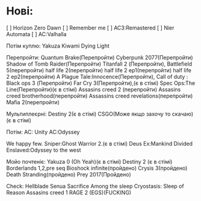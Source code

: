 # Нові:
[ ] Horizon Zero Dawn
[ ] Remember me
[ ] AC3:Remastered
[ ] Nier Automata
[ ] AC:Valhalla

Потім куплю:
Yakuza Kiwami
Dying Light

Перепройти:
Quantum Brake(Перепройти)
Cyberpunk 2077(Перепройти)
Shadow of Tomb Raider(Перепройти)
Titanfall 2 (Перепройти),
Battlefield 5(перепройти)
half life 2(перепройти)
half life 2 ep1(перепройти)
half life 2 ep2(перепройти)
A Plague Tale:Innocence(Перепройти),
Call of duty : Black ops 3 (Перепройти)
Far Cry 3(Перепройти),(є в стімі)
Spec Ops:The Line(Перепройти)(є в стімі)
Assasins creed 2 (перепройти)
Assasins creed brotherhood(перепройти)
Assassins creed revelations(перепройти)
Mafia 2(перепройти)

Мультиплеєрні:
Destiny 2(є в стімі)
CSGO(Може якщо захочу то скачаю) (є в стімі)

Потім:
AC: Unity
AC:Odyssey

We happy few.
Sniper:Ghost Warrior 2.(є в стімі)
Deus Ex:Mankind Divided
Enslaved:Odyssey to the west


Мойо почтеніє:
Yakuza 0 (Oh Yeah)(є в стімі)
Destiny 2 (є в стімі)
Borderlands 1,2,pre seq
Bioshock infinite(пройдено)
Crysis 3(пройдено)
Death Stranding(пройдено)
Prey 2017(Пройдено)


Check: 
Hellblade Senua Sacrifice
Among the sleep
Cryostasis: Sleep of Reason
Assasins creed 1
RAGE 2 (EGS)(FUCKING)





